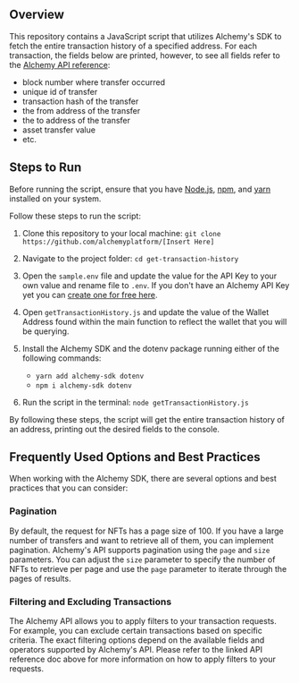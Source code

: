 ## Overview
This repository contains a JavaScript script that utilizes Alchemy's SDK to fetch the entire transaction history of a specified address. For each transaction, the fields below are printed, however, to see all fields refer to the [Alchemy API reference](https://docs.alchemy.com/reference/sdk-getassettransfers):


- block number where transfer occurred
- unique id of transfer
- transaction hash of the transfer
- the from address of the transfer
- the to address of the transfer
- asset transfer value
- etc.



## Steps to Run

Before running the script, ensure that you have [Node.js](https://docs.npmjs.com/downloading-and-installing-node-js-and-npm), [npm](https://docs.npmjs.com/downloading-and-installing-node-js-and-npm), and [yarn](https://classic.yarnpkg.com/lang/en/docs/install/#mac-stable) installed on your system. 

Follow these steps to run the script:

1. Clone this repository to your local machine:
`git clone https://github.com/alchemyplatform/[Insert Here]`


2. Navigate to the project folder: `cd get-transaction-history`

3. Open the `sample.env` file and update the value for the API Key to your own value and rename file to `.env`. If you don't have an Alchemy API Key yet you can [create one for free here](https://alchemy.com/?a=starter-code).

4. Open `getTransactionHistory.js` and update the value of the Wallet Address found within the main function to reflect the wallet that you will be querying.

5. Install the Alchemy SDK and the dotenv package running either of the following commands:
   * `yarn add alchemy-sdk dotenv`
   * `npm i alchemy-sdk dotenv`

6. Run the script in the terminal: `node getTransactionHistory.js`


By following these steps, the script will get the entire transaction history of an address, printing out the desired fields to the console.


## Frequently Used Options and Best Practices
When working with the Alchemy SDK, there are several options and best practices that you can consider:

### Pagination
By default, the request for NFTs has a page size of 100. If you have a large number of transfers and want to retrieve all of them, you can implement pagination. Alchemy's API supports pagination using the `page` and `size` parameters. You can adjust the `size` parameter to specify the number of NFTs to retrieve per page and use the `page` parameter to iterate through the pages of results.

### Filtering and Excluding Transactions
The Alchemy API allows you to apply filters to your transaction requests. For example, you can exclude certain transactions based on specific criteria. The exact filtering options depend on the available fields and operators supported by Alchemy's API. Please refer to the linked API reference doc above for more information on how to apply filters to your requests.
